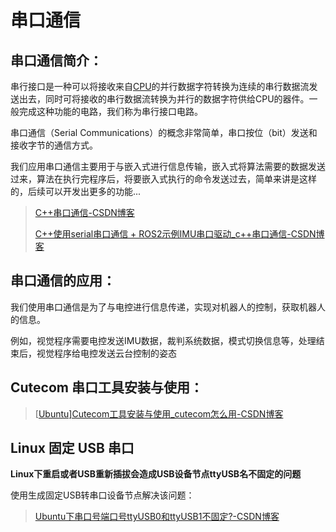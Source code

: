 # 串口通信

## 串口通信简介：

串行接口是一种可以将接收来自[CPU](https://baike.baidu.com/item/CPU/120556?fromModule=lemma_inlink)的并行数据字符转换为连续的串行数据流发送出去，同时可将接收的串行数据流转换为并行的数据字符供给CPU的器件。一般完成这种功能的电路，我们称为串行接口电路。

串口通信（Serial Communications）的概念非常简单，串口按位（bit）发送和接收字节的通信方式。

我们应用串口通信主要用于与嵌入式进行信息传输，嵌入式将算法需要的数据发送过来，算法在执行完程序后，将要嵌入式执行的命令发送过去，简单来讲是这样的，后续可以开发出更多的功能...

> [C++串口通信-CSDN博客](https://blog.csdn.net/wy749929317/article/details/123822353?ops_request_misc=%7B%22request%5Fid%22%3A%22171333713316800226592791%22%2C%22scm%22%3A%2220140713.130102334..%22%7D&request_id=171333713316800226592791&biz_id=0&utm_medium=distribute.pc_search_result.none-task-blog-2~all~baidu_landing_v2~default-1-123822353-null-null.142^v100^pc_search_result_base6&utm_term=串口通信C%2B%2B&spm=1018.2226.3001.4187)
>
> [C++使用serial串口通信 + ROS2示例IMU串口驱动_c++串口通信-CSDN博客](https://blog.csdn.net/zardforever123/article/details/134227412?ops_request_misc=%7B%22request%5Fid%22%3A%22171333713316800226592791%22%2C%22scm%22%3A%2220140713.130102334..%22%7D&request_id=171333713316800226592791&biz_id=0&utm_medium=distribute.pc_search_result.none-task-blog-2~all~baidu_landing_v2~default-2-134227412-null-null.142^v100^pc_search_result_base6&utm_term=串口通信C%2B%2B&spm=1018.2226.3001.4187)

## 串口通信的应用：

我们使用串口通信是为了与电控进行信息传递，实现对机器人的控制，获取机器人的信息。

例如，视觉程序需要电控发送IMU数据，裁判系统数据，模式切换信息等，处理结束后，视觉程序给电控发送云台控制的姿态

## **Cutecom 串口工具安装与使用：**

> [[Ubuntu\]Cutecom工具安装与使用_cutecom怎么用-CSDN博客](https://blog.csdn.net/weixin_49553049/article/details/114877684?ops_request_misc=&request_id=&biz_id=102&utm_term=ubuntu安装cutecom&utm_medium=distribute.pc_search_result.none-task-blog-2allsobaiduwebdefault-1-114877684.nonecase&spm=1018.2226.3001.4187)

## **Linux 固定 USB 串口**

**Linux下重启或者USB重新插拔会造成USB设备节点ttyUSB名不固定的问题**

使用生成固定USB转串口设备节点解决该问题：

> [Ubuntu下串口号端口号ttyUSB0和ttyUSB1不固定?-CSDN博客](https://blog.csdn.net/m0_37827405/article/details/89287876?ops_request_misc=&request_id=&biz_id=102&utm_term=固定dev/ttyusb0串口发数据每次固定的对应的USB口&utm_medium=distribute.pc_search_result.none-task-blog-2~all~sobaiduweb~default-1-89287876.nonecase)